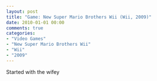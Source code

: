 ```yaml
---
layout: post
title: "Game: New Super Mario Brothers Wii (Wii, 2009)"
date: 2010-01-01 00:00
comments: true
categories:
- "Video Games"
- "New Super Mario Brothers Wii"
- "Wii"
- "2009"
---
```


Started with the wifey
